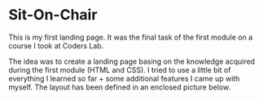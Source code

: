 # Sit-On-Chair
This is my first landing page. It was the final task of the first module on a course I took at Coders Lab.

The idea was to create a landing page basing on the knowledge acquired during the first module (HTML and CSS). I tried to use a little bit of everything I learned so far + some additional features I came up with myself. The layout has been defined in an enclosed picture below.

